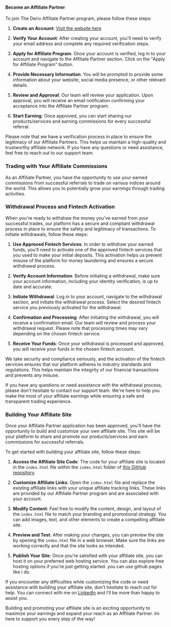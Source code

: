 
#### Become an Affiliate Partner

To join The Deriv Affiliate Partner program, please follow these steps:

1. **Create an Account**: [Visit the website here](https://iederees-create.github.io/deriv/)

2. **Verify Your Account**: After creating your account, you'll need to verify your email address and complete any required verification steps.

3. **Apply for Affiliate Program**: Once your account is verified, log in to your account and navigate to the Affiliate Partner section. Click on the "Apply for Affiliate Program" button.

4. **Provide Necessary Information**: You will be prompted to provide some information about your website, social media presence, or other relevant details.

5. **Review and Approval**: Our team will review your application. Upon approval, you will receive an email notification confirming your acceptance into the Affiliate Partner program.

6. **Start Earning**: Once approved, you can start sharing our products/services and earning commissions for every successful referral.

Please note that we have a verification process in place to ensure the legitimacy of our Affiliate Partners. This helps us maintain a high-quality and trustworthy affiliate network. If you have any questions or need assistance, feel free to reach out to our support team.


### Trading with Your Affiliate Commissions

As an Affiliate Partner, you have the opportunity to use your earned commissions from successful referrals to trade on various indices around the world. This allows you to potentially grow your earnings through trading activities. 

### Withdrawal Process and Fintech Activation

When you're ready to withdraw the money you've earned from your successful trades, our platform has a secure and compliant withdrawal process in place to ensure the safety and legitimacy of transactions. To initiate withdrawals, follow these steps:

1. **Use Approved Fintech Services**: In order to withdraw your earned funds, you'll need to activate one of the approved fintech services that you used to make your initial deposits. This activation helps us prevent misuse of the platform for money laundering and ensures a secure withdrawal process.

2. **Verify Account Information**: Before initiating a withdrawal, make sure your account information, including your identity verification, is up to date and accurate.

3. **Initiate Withdrawal**: Log in to your account, navigate to the withdrawal section, and initiate the withdrawal process. Select the desired fintech service you previously activated for the withdrawal.

4. **Confirmation and Processing**: After initiating the withdrawal, you will receive a confirmation email. Our team will review and process your withdrawal request. Please note that processing times may vary depending on the chosen fintech service.

5. **Receive Your Funds**: Once your withdrawal is processed and approved, you will receive your funds in the chosen fintech account.

We take security and compliance seriously, and the activation of the fintech services ensures that our platform adheres to industry standards and regulations. This helps maintain the integrity of our financial transactions and prevents any misuse.

If you have any questions or need assistance with the withdrawal process, please don't hesitate to contact our support team. We're here to help you make the most of your affiliate earnings while ensuring a safe and transparent trading experience.

### Building Your Affiliate Site

Once your Affiliate Partner application has been approved, you'll have the opportunity to build and customize your own affiliate site. This site will be your platform to share and promote our products/services and earn commissions for successful referrals.

To get started with building your affiliate site, follow these steps:

1. **Access the Affiliate Site Code**: The code for your affiliate site is located in the `index.html` file within the `index.html` folder of [this GitHub repository](https://github.com/iederees-create/deriv).

2. **Customize Affiliate Links**: Open the `index.html` file and replace the existing affiliate links with your unique affiliate tracking links. These links are provided by our Affiliate Partner program and are associated with your account.

3. **Modify Content**: Feel free to modify the content, design, and layout of the `index.html` file to match your branding and promotional strategy. You can add images, text, and other elements to create a compelling affiliate site.

4. **Preview and Test**: After making your changes, you can preview the site by opening the `index.html` file in a web browser. Make sure the links are working correctly and that the site looks as intended.

5. **Publish Your Site**: Once you're satisfied with your affiliate site, you can host it on your preferred web hosting service. You can also explore free hosting options if you're just getting started. you can use github pages like i do.

If you encounter any difficulties while customizing the code or need assistance with building your affiliate site, don't hesitate to reach out for help. You can connect with me on [LinkedIn](https://www.linkedin.com/in/iederees-franics-973879228/) and I'll be more than happy to assist you.

Building and promoting your affiliate site is an exciting opportunity to maximize your earnings and expand your reach as an Affiliate Partner. Im here to support you every step of the way!




